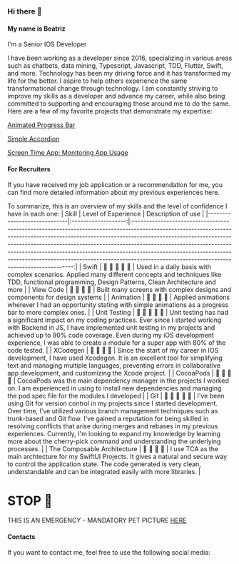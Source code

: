 ### Hi there 👋

#### My name is Beatriz
I'm a Senior IOS Developer

I have been working as a developer since 2016, specializing in various areas such as chatbots, data mining, Typescript, Javascript, TDD, Flutter, Swift, and more. Technology has been my driving force and it has transformed my life for the better. I aspire to help others experience the same transformational change through technology. I am constantly striving to improve my skills as a developer and advance my career, while also being committed to supporting and encouraging those around me to do the same. Here are a few of my favorite projects that demonstrate my expertise:

[Animated Progress Bar](https://github.com/BeatrizHerculano/AnimatedProgressBar)

[Simple Accordion](https://github.com/BeatrizHerculano/SimpleAccordion)

[Screen Time App: Monitoring App Usage](https://github.com/BeatrizHerculano/ScreenTimeApp)

#### For Recruiters

If you have received my job application or a recommendation for me, you can find more detailed information about my previous experiences here.

To summarize, this is an overview of my skills and the level of confidence I have in each one:
| Skill                       | Level of Experience |                                                                                                                                                                                                                        Description of use                                                                                                                                                                                                                       |
|-----------------------------|:-------------------:|:---------------------------------------------------------------------------------------------------------------------------------------------------------------------------------------------------------------------------------------------------------------------------------------------------------------------------------------------------------------------------------------------------------------------------------------------------------------:|
| Swift                       | 🌟 🌟 🌟 🌟 🌟           | Used in a daily basis with complex scenarios. Applied many different concepts and techniques like TDD, functional programming, Design Patterns, Clean Architecture and more                                                                                                                                                                                                                                                                                     |
| View Code                   | 🌟 🌟 🌟 🌟             | Built many screens with complex designs and components for design systems                                                                                                                                                                                                                                                                                                                                                                                       |
| Animation                   | 🌟 🌟 🌟 🌟             | Applied animations wherever I had an opportunity stating with simple animations as a progress bar to more complex ones.                                                                                                                                                                                                                                                                                                                                         |
| Unit Testing                | 🌟 🌟 🌟 🌟 🌟           | Unit testing has had a significant impact on my coding practices. Ever since I started working with Backend in JS, I have implemented unit testing in my projects and achieved up to 90% code coverage. Even during my iOS development experience, I was able to create a module for a super app with 80% of the code tested.                                                                                                                                   |
| XCodegen                    | 🌟 🌟 🌟 🌟             | Since the start of my career in IOS development, I have used Xcodegen. It is an excellent tool for simplifying text and managing multiple languages, preventing errors in collaborative app development, and customizing the Xcode project.                                                                                                                                                                                                                     |
| CocoaPods                   | 🌟 🌟 🌟 🌟             | CocoaPods was the main dependency manager in the projects I worked on. I am experienced in using to install new dependencies and managing the pod spec file for the modules I developed                                                                                                                                                                                                                                                                         |
| Git                         | 🌟 🌟 🌟 🌟 🌟           | I've been using Git for version control in my projects since I started development. Over time, I've utilized various branch management techniques such as trunk-based and Git flow. I've gained a reputation for being skilled in resolving conflicts that arise during merges and rebases in my previous experiences. Currently, I'm looking to expand my knowledge by learning more about the cherry-pick command and understanding the underlying processes. |
| The Composable Architecture | 🌟 🌟 🌟 🌟             | I use TCA as the main archtecture for my SwiftUI Projects. It gives a natural and secure way to control the application state. The code generated is very clean, understandable and can be integrated easily with more libraries.                                                                                                                                                                                                                               |


# STOP 🛑 
THIS IS AN EMERGENCY - MANDATORY PET PICTURE [HERE](https://github.com/BeatrizHerculano/BeatrizHerculano/issues/1#issuecomment-new)

#### Contacts

If you want to contact me, feel free to use the following social media:

<!--
**BeatrizHerculano/BeatrizHerculano** is a ✨ _special_ ✨ repository because its `README.md` (this file) appears on your GitHub profile.

Here are some ideas to get you started:

- 🔭 I’m currently working on ...
- 🌱 I’m currently learning ...
- 👯 I’m looking to collaborate on ...
- 🤔 I’m looking for help with ...
- 💬 Ask me about ...
- 📫 How to reach me: ...
- 😄 Pronouns: ...
- ⚡ Fun fact: ...
-->
